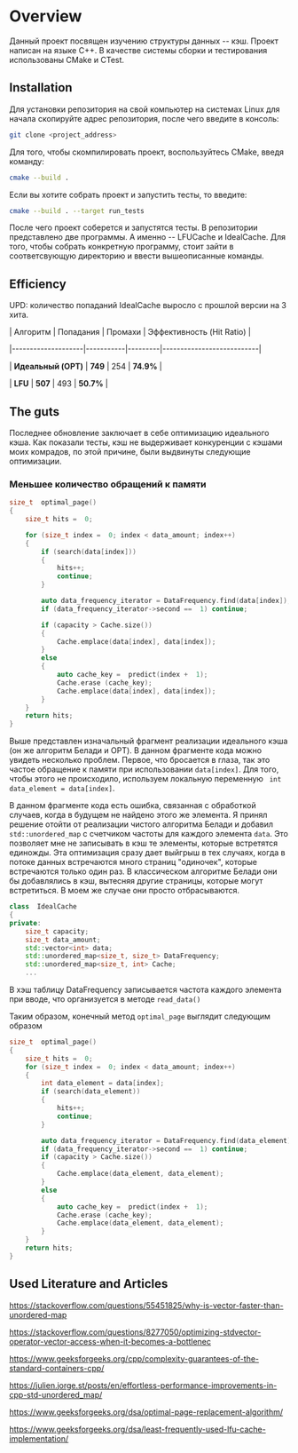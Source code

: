 # Overview
Данный проект посвящен изучению структуры данных -- кэш. Проект написан на языке C++. В качестве системы сборки и тестирования использованы CMake и CTest.

## Installation
Для установки репозитория на свой компьютер на системах Linux для начала скопируйте адрес репозитория, после чего введите в консоль:
```bash
git clone <project_address>
```
Для того, чтобы скомпилировать проект, воспользуйтесь CMake, введя команду:
```bash
cmake --build .
```
Если вы хотите собрать проект и запустить тесты, то введите:
```bash
cmake --build . --target run_tests
```
После чего проект соберется и запустятся тесты.
В репозитории представлено две программы. А именно -- LFUCache и IdealCache. Для того, чтобы собрать конкретную программу, стоит зайти в соответсвующую директорию и ввести вышеописанные команды.

## Efficiency
UPD: количество попаданий IdealCache выросло с прошлой версии на 3 хита.

| Алгоритм | Попадания | Промахи | Эффективность (Hit Ratio) |

|--------------------|-----------|---------|---------------------------|

| **Идеальный (OPT)** | **749** | 254 | **74.9%** |

| **LFU** | **507** | 493 | **50.7%** |

## The guts
Последнее обновление заключает в себе оптимизацию идеального кэша. Как показали тесты, кэш не выдерживает конкуренции с кэшами моих комрадов, по этой причине, были выдвинуты следующие оптимизации.

### Меньшее количество обращений к памяти
```cpp
size_t  optimal_page()
{
	size_t hits =  0;

	for (size_t index =  0; index < data_amount; index++)
	{
		if (search(data[index]))
		{
			hits++;
			continue;
		}

		auto data_frequency_iterator = DataFrequency.find(data[index]);
		if (data_frequency_iterator->second ==  1) continue;

		if (capacity > Cache.size())
		{
			Cache.emplace(data[index], data[index]);
		}
		else
		{
			auto cache_key =  predict(index +  1);
			Cache.erase (cache_key);
			Cache.emplace(data[index], data[index]);
		}
	}
	return hits;
}
```
Выше представлен изначальный фрагмент реализации идеального кэша (он же алгоритм Белади и OPT). В данном фрагменте кода можно увидеть несколько проблем. Первое, что бросается в глаза, так это частое обращение к памяти при использовании ``` data[index] ```. Для того, чтобы этого не происходило, используем локальную переменную ``` int data_element = data[index]```.

В данном фрагменте кода есть ошибка, связанная с обработкой случаев, когда в будущем не найдено этого же элемента. Я принял решение отойти от реализации чистого алгоритма Белади и добавил ```std::unordered_map``` с счетчиком частоты для каждого элемента ```data```. Это позволяет мне не записывать в кэш те элементы, которые встретятся единожды. Эта оптимизация сразу дает выйгрыш в тех случаях, когда в потоке данных встречаются много страниц "одиночек", которые встречаются только один раз. В классическом алгоритме Белади они бы добавлялись в кэш, вытесняя другие страницы, которые могут встретиться. В моем же случае они просто отбрасываются.

```cpp
class  IdealCache
{
private:
	size_t capacity;
	size_t data_amount;
	std::vector<int> data;
	std::unordered_map<size_t, size_t> DataFrequency;
	std::unordered_map<size_t, int> Cache;
	...
```
В хэш таблицу DataFrequency записывается частота каждого элемента при вводе, что организуется в методе ```read_data()```

Таким образом, конечный метод ```optimal_page``` выглядит следующим образом
```cpp
size_t  optimal_page()
{
	size_t hits =  0;
	for (size_t index =  0; index < data_amount; index++)
	{
		int data_element = data[index];
		if (search(data_element))
		{
			hits++;
			continue;
		}

		auto data_frequency_iterator = DataFrequency.find(data_element);
		if (data_frequency_iterator->second ==  1) continue;
		if (capacity > Cache.size())
		{
			Cache.emplace(data_element, data_element);
		}
		else
		{
			auto cache_key =  predict(index +  1);
			Cache.erase (cache_key);
			Cache.emplace(data_element, data_element);
		}
	}
	return hits;
}
```
## Used Literature and Articles

https://stackoverflow.com/questions/55451825/why-is-vector-faster-than-unordered-map

https://stackoverflow.com/questions/8277050/optimizing-stdvector-operator-vector-access-when-it-becomes-a-bottlenec

https://www.geeksforgeeks.org/cpp/complexity-guarantees-of-the-standard-containers-cpp/

https://julien.jorge.st/posts/en/effortless-performance-improvements-in-cpp-std-unordered_map/

https://www.geeksforgeeks.org/dsa/optimal-page-replacement-algorithm/

https://www.geeksforgeeks.org/dsa/least-frequently-used-lfu-cache-implementation/
